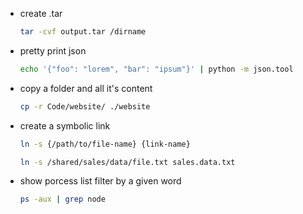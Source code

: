- create .tar
    ```sh
    tar -cvf output.tar /dirname
    ```


- pretty print json
    ```sh
    echo '{"foo": "lorem", "bar": "ipsum"}' | python -m json.tool
    ```
    
    
 - copy a folder and all it's content
     ```sh
     cp -r Code/website/ ./website
     ```   
     
    
 - create a symbolic link
     ```sh
     ln -s {/path/to/file-name} {link-name}
     ```   
     ```sh
     ln -s /shared/sales/data/file.txt sales.data.txt
     ```  
   
   
  - show porcess list filter by a given word
    ```sh
    ps -aux | grep node
    ```   


